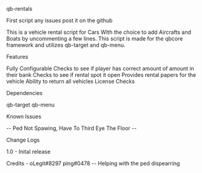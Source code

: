 qb-rentals

First script any issues post it on the github

This is a vehicle rental script for Cars WIth the choice to add Aircrafts and Boats by uncommenting a few lines. This script is made for the qbcore framework and utilizes qb-target and qb-menu.



Features

Fully Configurable
Checks to see if player has correct amount of amount in their bank
Checks to see if rental spot it open
Provides rental papers for the vehicle
Ability to return all vehicles
License Checks

Dependencies

qb-target
qb-menu

Known Issues 

-- Ped Not Spawing, Have To Third Eye The Floor --

Change Logs

1.0 - Inital release

Credits - oLegit#8297
          ping#0478 -- Helping with the ped dispearring 
